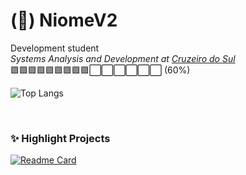 # (🤠) NiomeV2 
<p> Development student </br>
<em>Systems Analysis and Development at <a href="https://www.cruzeirodosul.edu.br/">Cruzeiro do Sul</a></em></br>
🟪🟪🟪🟪🟪🟪🟪🟪🟪⬜⬜⬜⬜⬜⬜ (60%)
</p>

![Top Langs](https://github-readme-stats.vercel.app/api/top-langs/?username=g-antenor&layout=compact&bg_color=212830&border_color=212830&text_color=8a919a&title_color=df6d74)


<br>

### ✨ Highlight Projects

[![Readme Card](https://github-readme-stats.vercel.app/api/pin/?username=g-antenor&repo=nv-moneyWash&title_color=df6d74&text_color=8a919a&icon_color=df6d74&bg_color=212830&border_color=212830)](https://github.com/g-antenor/nv-moneyWash)
